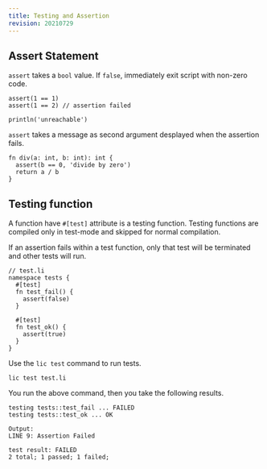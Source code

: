 ```yaml
---
title: Testing and Assertion
revision: 20210729
---
```


## Assert Statement

`assert` takes a `bool` value. If `false`, immediately exit script with non-zero code.

```
assert(1 == 1)
assert(1 == 2) // assertion failed

println('unreachable')
```

`assert` takes a message as second argument desplayed when the assertion fails.

```
fn div(a: int, b: int): int {
  assert(b == 0, 'divide by zero')
  return a / b
}
```

## Testing function

A function have `#[test]` attribute is a testing function. Testing functions are compiled only in test-mode and skipped for normal compilation.

If an assertion fails within a test function, only that test will be terminated and other tests will run.

```
// test.li
namespace tests {
  #[test]
  fn test_fail() {
    assert(false)
  }

  #[test]
  fn test_ok() {
    assert(true)
  }
}
```

Use the `lic test` command to run tests.

```
lic test test.li
```

You run the above command, then you take the following results.

```
testing tests::test_fail ... FAILED
testing tests::test_ok ... OK

Output:
LINE 9: Assertion Failed

test result: FAILED
2 total; 1 passed; 1 failed;
```
